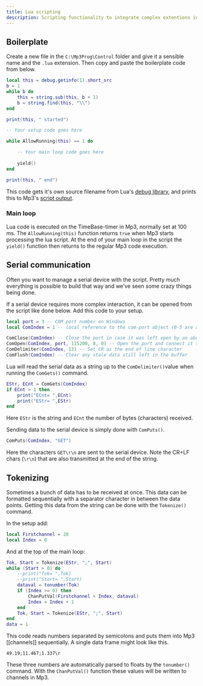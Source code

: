 ```yaml
---
title: Lua scripting
description: Scripting functionality to integrate complex extentions into Mp3
---
```


## Boilerplate
Create a new file in the `C:\Mp3Prog\Control` folder and give it a sensible name and the `.lua` extension. Then copy and paste the boilerplate code from below.
```lua
local this = debug.getinfo(1).short_src
b = 1
while b do
    this = string.sub(this, b + 1)
    b = string.find(this, "\\")
end

print(this, " started")

-- Your setup code goes here

while AllowRunning(this) == 1 do

	-- Your main loop code goes here
	
    yield()
end

print(this, " end")
```
This code gets it's own source filename from Lua's [debug library](https://www.lua.org/pil/23.1.html), and prints this to Mp3's [script output]().

### Main loop
Lua code is executed on the TimeBase-timer in Mp3, normally set at 100 ms. The `AllowRunning(this)` function returns `true` when Mp3 starts processing the lua script. At the end of your main loop in the script the `yield()` function then returns to the regular Mp3 code execution.

## Serial communication
Often you want to manage a serial device with the script. Pretty much everything is possible to build that way and we've seen some crazy things being done.

If a serial device requires more complex interaction, it can be opened from the script like done below. Add this code to your setup.
``` lua
local port = 3 -- COM port number on Windows
local ComIndex = 1 -- local reference to the com-port object (0-5 are available)

ComClose(ComIndex) -- Close the port in case it was left open by an aborted script
ComOpen(ComIndex, port, 115200, 8, 0) -- Open the port and connect it to its reference
ComDelimiter(ComIndex, 13) -- Set CR as the end of line character
ComFlush(ComIndex) -- Clear any stale data still left in the buffer
```
Lua will read the serial data as a string up to the `ComDelimiter()`value when running the `ComGets()` command.
```lua
EStr, ECnt = ComGets(ComIndex)
if ECnt > 1 then
	print("ECnt= ",ECnt)
	print("EStr= ",EStr)
end
```
Here `EStr` is the string and `ECnt` the number of bytes (characters) received.

Sending data to the serial device is simply done with `ComPuts()`.
``` lua
ComPuts(ComIndex, "GET")
```
Here the characters `GET\r\n` are sent to the serial device. Note the CR+LF chars (`\r\n`) that are also transmitted at the end of the string.

## Tokenizing
Sometimes a bunch of data has to be received at once. This data can be formatted sequentially with a separator character in between the data points. Getting this data from the string can be done with the `Tokenize()` command.

In the setup add:
``` lua
local Firstchannel = 20
local Index = 0
```
And at the top of the main loop:
``` lua
Tok, Start = Tokenize(EStr, ";", Start)
while (Start > 0) do
	--print("Tok= ",Tok)
	--print("Start= ",Start)
	dataval = tonumber(Tok)
	if (Index >= 0) then
		ChanPutVal(Firstchannel + Index, dataval)
		Index = Index + 1
	end
	Tok, Start = Tokenize(EStr, ";", Start)
end
data = 1
```
This code reads numbers separated by semicolons and puts them into Mp3 [[channels]] sequentially. A single data frame might look like this.
```
49.19;11.467;1.337\r
```
These three numbers are automatically parsed to floats by the `tonumber()` command. With the `ChanPutVal()` function these values will be written to channels in Mp3.